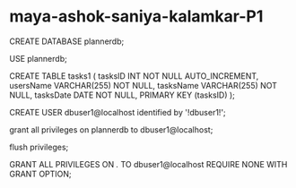 # maya-ashok-saniya-kalamkar-P1

<!-- These are the SQL statements for creating database (called planner db) and table (called tasks1). You have to copy it into the SQL tab in localhost/phpmyadmin. Then highlight all the code and press go. -->

<!-- Used w3schools information on SQL Create DB and SQL Create Table to create plannerdb and tasks1 from lines 11-21. -->

<!-- Got lines 23-26 from localhost/phpmyadmin user accounts tab by practicing adding a new user -->

CREATE DATABASE plannerdb;

USE plannerdb;

CREATE TABLE tasks1 (
tasksID INT NOT NULL AUTO_INCREMENT,
usersName VARCHAR(255) NOT NULL,
tasksName VARCHAR(255) NOT NULL,
tasksDate DATE NOT NULL,
PRIMARY KEY (tasksID)
);

CREATE USER dbuser1@localhost identified by '!dbuser1!';

grant all privileges on plannerdb to dbuser1@localhost;

flush privileges;

GRANT ALL PRIVILEGES ON _._ TO dbuser1@localhost REQUIRE NONE WITH GRANT OPTION;
